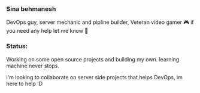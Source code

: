 ### Sina behmanesh
DevOps guy, server mechanic and pipline builder, Veteran video gamer 🎮
if you need any help let me know 💬
### Status:
Working on some open source projects and building my own.
learning machine never stops.

i'm looking to collaborate on server side projects that helps DevOps, im here to help :D